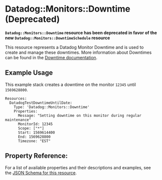 # Datadog::Monitors::Downtime (Deprecated)

**`Datadog::Monitors::Downtime` resource has been deprecated in favor of the new `Datadog::Monitors::DowntimeSchedule` resource**

This resource represents a Datadog Monitor Downtime and is used to create and manage these downtimes. More information about Downtimes can be found in the [Downtime documentation](https://docs.datadoghq.com/monitors/downtimes/).

## Example Usage

This example stack creates a downtime on the monitor `12345` until `1569628800`.

```
Resources:
  DatadogTestDowntimeUntilDate:
    Type: 'Datadog::Monitors::Downtime'
    Properties:
      Message: "Setting downtime on this monitor during regular maintenance"
      MonitorId: 12345
      Scope: ["*"]
      Start: 1569614400
      End: 1569628800
      Timezone: "EST"
```

## Property Reference:

For a list of available properties and their descriptions and examples, see the [JSON Schema for this resource](https://github.com/DataDog/datadog-cloudformation-resources/blob/master/datadog-monitors-downtime-handler/datadog-monitors-downtime.json).
